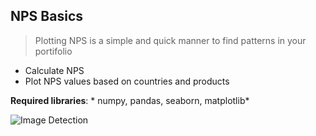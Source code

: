 ## NPS Basics 

> Plotting NPS is a simple and quick manner to find patterns in your portifolio

- Calculate NPS
- Plot NPS values based on countries and products  

**Required libraries**: * numpy, pandas, seaborn, matplotlib*

![Image Detection](plot1.png)

